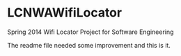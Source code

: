 LCNWAWifiLocator
================

Spring 2014 Wifi Locator Project for Software Engineering

The readme file needed some improvement and this is it.